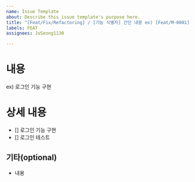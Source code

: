 ```yaml
---
name: Issue Template
about: Describe this issue template's purpose here.
title: "[Feat/Fix/Refactoring] / [기능 식별자] 간단 내용 ex) [Feat/M-0001] 로그인 기능 구현"
labels: FEAT
assignees: JuSeong1130

---
```


# 내용
ex) 로그인 기능 구현

# 상세 내용
- [] 로그인 기능 구현
- [] 로그인 테스트

## 기타(optional)
- 내용
